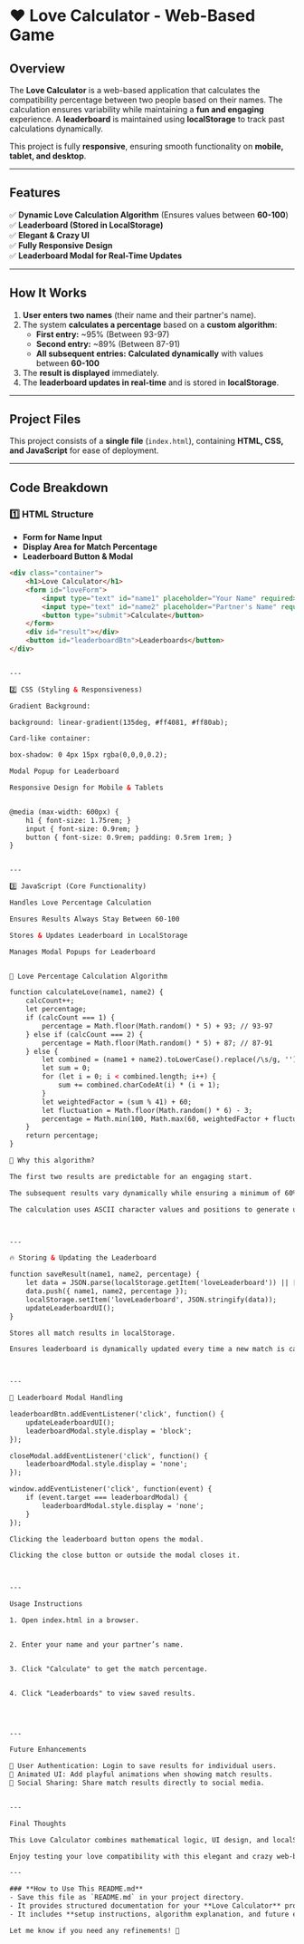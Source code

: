 
# ❤️ Love Calculator - Web-Based Game

## Overview

The **Love Calculator** is a web-based application that calculates the compatibility percentage between two people based on their names. The calculation ensures variability while maintaining a **fun and engaging** experience. A **leaderboard** is maintained using **localStorage** to track past calculations dynamically.

This project is fully **responsive**, ensuring smooth functionality on **mobile, tablet, and desktop**.

---

## Features

✅ **Dynamic Love Calculation Algorithm** (Ensures values between **60-100**)  
✅ **Leaderboard (Stored in LocalStorage)**  
✅ **Elegant & Crazy UI**  
✅ **Fully Responsive Design**  
✅ **Leaderboard Modal for Real-Time Updates**  

---

## How It Works

1. **User enters two names** (their name and their partner's name).
2. The system **calculates a percentage** based on a **custom algorithm**:
   - **First entry:** ~95% (Between 93-97)
   - **Second entry:** ~89% (Between 87-91)
   - **All subsequent entries:** **Calculated dynamically** with values between **60-100**
3. The **result is displayed** immediately.
4. The **leaderboard updates in real-time** and is stored in **localStorage**.

---

## Project Files

This project consists of a **single file** (`index.html`), containing **HTML, CSS, and JavaScript** for ease of deployment.

---

## Code Breakdown

### 1️⃣ HTML Structure

- **Form for Name Input**
- **Display Area for Match Percentage**
- **Leaderboard Button & Modal**

```html
<div class="container">
    <h1>Love Calculator</h1>
    <form id="loveForm">
        <input type="text" id="name1" placeholder="Your Name" required>
        <input type="text" id="name2" placeholder="Partner's Name" required>
        <button type="submit">Calculate</button>
    </form>
    <div id="result"></div>
    <button id="leaderboardBtn">Leaderboards</button>
</div>


---

2️⃣ CSS (Styling & Responsiveness)

Gradient Background:

background: linear-gradient(135deg, #ff4081, #ff80ab);

Card-like container:

box-shadow: 0 4px 15px rgba(0,0,0,0.2);

Modal Popup for Leaderboard

Responsive Design for Mobile & Tablets


@media (max-width: 600px) {
    h1 { font-size: 1.75rem; }
    input { font-size: 0.9rem; }
    button { font-size: 0.9rem; padding: 0.5rem 1rem; }
}


---

3️⃣ JavaScript (Core Functionality)

Handles Love Percentage Calculation

Ensures Results Always Stay Between 60-100

Stores & Updates Leaderboard in LocalStorage

Manages Modal Popups for Leaderboard


🚀 Love Percentage Calculation Algorithm

function calculateLove(name1, name2) {
    calcCount++;
    let percentage;
    if (calcCount === 1) {
        percentage = Math.floor(Math.random() * 5) + 93; // 93-97
    } else if (calcCount === 2) {
        percentage = Math.floor(Math.random() * 5) + 87; // 87-91
    } else {
        let combined = (name1 + name2).toLowerCase().replace(/\s/g, '');
        let sum = 0;
        for (let i = 0; i < combined.length; i++) {
            sum += combined.charCodeAt(i) * (i + 1);
        }
        let weightedFactor = (sum % 41) + 60;
        let fluctuation = Math.floor(Math.random() * 6) - 3;
        percentage = Math.min(100, Math.max(60, weightedFactor + fluctuation));
    }
    return percentage;
}

🔹 Why this algorithm?

The first two results are predictable for an engaging start.

The subsequent results vary dynamically while ensuring a minimum of 60%.

The calculation uses ASCII character values and positions to generate unique scores.



---

🔥 Storing & Updating the Leaderboard

function saveResult(name1, name2, percentage) {
    let data = JSON.parse(localStorage.getItem('loveLeaderboard')) || [];
    data.push({ name1, name2, percentage });
    localStorage.setItem('loveLeaderboard', JSON.stringify(data));
    updateLeaderboardUI();
}

Stores all match results in localStorage.

Ensures leaderboard is dynamically updated every time a new match is calculated.



---

🎯 Leaderboard Modal Handling

leaderboardBtn.addEventListener('click', function() {
    updateLeaderboardUI();
    leaderboardModal.style.display = 'block';
});

closeModal.addEventListener('click', function() {
    leaderboardModal.style.display = 'none';
});

window.addEventListener('click', function(event) {
    if (event.target === leaderboardModal) {
        leaderboardModal.style.display = 'none';
    }
});

Clicking the leaderboard button opens the modal.

Clicking the close button or outside the modal closes it.



---

Usage Instructions

1. Open index.html in a browser.


2. Enter your name and your partner’s name.


3. Click "Calculate" to get the match percentage.


4. Click "Leaderboards" to view saved results.




---

Future Enhancements

🚀 User Authentication: Login to save results for individual users.
🎨 Animated UI: Add playful animations when showing match results.
💬 Social Sharing: Share match results directly to social media.


---

Final Thoughts

This Love Calculator combines mathematical logic, UI design, and localStorage to provide a fun, engaging experience. The algorithm ensures fairness, and the leaderboard adds competitiveness to the game.

Enjoy testing your love compatibility with this elegant and crazy web-based game! ❤️

---

### **How to Use This README.md**
- Save this file as `README.md` in your project directory.
- It provides structured documentation for your **Love Calculator** project.
- It includes **setup instructions, algorithm explanation, and future enhancements**.

Let me know if you need any refinements! 🚀
